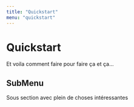 ```yaml
---
title: "Quickstart"
menu: "quickstart"
---
```


# Quickstart

Et voila comment faire pour faire ça et ça...

## SubMenu

Sous section avec plein de choses intéressantes